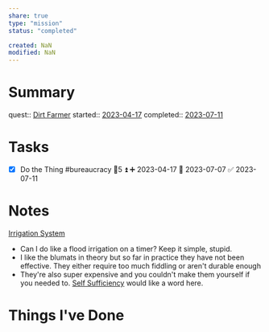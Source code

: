 ```yaml
---
share: true
type: "mission"
status: "completed"

created: NaN 
modified: NaN
---
```

 
# Summary
quest:: [Dirt Farmer](./Dirt%20Farmer.md)
started:: [2023-04-17](./2023-04-17.md)
completed:: [2023-07-11](./2023-07-11.md)
# Tasks
- [x] Do the Thing #bureaucracy 🥄5 ⏫ ➕ 2023-04-17 🛫 2023-07-07 ✅ 2023-07-11
# Notes
[Irrigation System](./Irrigation%20System.md)
- Can I do like a flood irrigation on a timer? Keep it simple, stupid.
- I like the blumats in theory but so far in practice they have not been effective.  They either require too much fiddling or aren't durable enough 
- They're also super expensive and you couldn't make them yourself if you needed to.  [Self Sufficiency](07%20-%20Self%20Sufficiency.md) would like a word here.
# Things I've Done